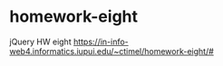 # homework-eight
 jQuery HW eight 
 https://in-info-web4.informatics.iupui.edu/~ctimel/homework-eight/#